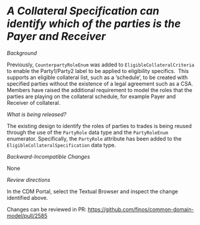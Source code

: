 # _A Collateral Specification can identify which of the parties is the Payer and Receiver_

_Background_

Previously, `CounterpartyRoleEnum` was added to `EligibleCollateralCriteria` to enable the Party1/Party2 label to be applied to eligibility specifics.  This supports an eligible collateral list, such as a ‘schedule’, to be created with specified parties without the existence of a legal agreement such as a CSA.  Members have raised the additional requirement to model the roles that the parties are playing on the collateral schedule, for example Payer and Receiver of collateral.

_What is being released?_

The existing design to identify the roles of parties to trades is being reused through the use of the `PartyRole` data type and the `PartyRoleEnum` enumerator.  Specifically, the `PartyRole` attribute has been added to the `EligibleCollateralSpecification` data type.

_Backward-Incompatible Changes_

None

_Review directions_

In the CDM Portal, select the Textual Browser and inspect the change identified above.

Changes can be reviewed in PR: https://github.com/finos/common-domain-model/pull/2585
